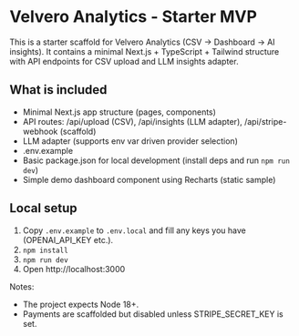 
# Velvero Analytics - Starter MVP

This is a starter scaffold for Velvero Analytics (CSV -> Dashboard -> AI insights).
It contains a minimal Next.js + TypeScript + Tailwind structure with API endpoints for CSV upload and LLM insights adapter.

## What is included
- Minimal Next.js app structure (pages, components)
- API routes: /api/upload (CSV), /api/insights (LLM adapter), /api/stripe-webhook (scaffold)
- LLM adapter (supports env var driven provider selection)
- .env.example
- Basic package.json for local development (install deps and run `npm run dev`)
- Simple demo dashboard component using Recharts (static sample)

## Local setup
1. Copy `.env.example` to `.env.local` and fill any keys you have (OPENAI_API_KEY etc.).
2. `npm install`
3. `npm run dev`
4. Open http://localhost:3000

Notes:
- The project expects Node 18+.
- Payments are scaffolded but disabled unless STRIPE_SECRET_KEY is set.
